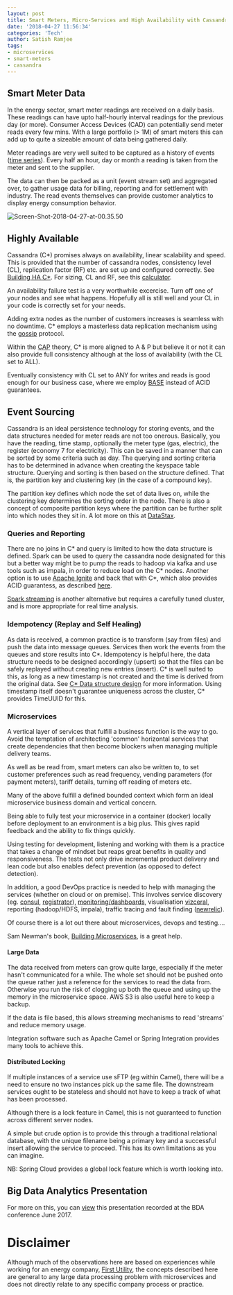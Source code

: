 ```yaml
---
layout: post
title: Smart Meters, Micro-Services and High Availability with Cassandra
date: '2018-04-27 11:56:34'
categories: 'Tech'
author: Satish Ramjee
tags:
- microservices
- smart-meters
- cassandra
---
```


## Smart Meter Data

In the energy sector, smart meter readings are received on a daily basis. These readings can have upto half-hourly interval readings for the previous day (or more). Consumer Access Devices (CAD) can potentially send meter reads every few mins. With a large portfolio (> 1M) of smart meters this can add up to quite a sizeable amount of data being gathered daily. 

Meter readings are very well suited to be captured as a history of events ([time series](https://en.wikipedia.org/wiki/Time_series)). Every half an hour, day or month a reading is taken from the meter and sent to the supplier. 

The data can then be packed as a unit (event stream set) and aggregated over, to gather usage data for billing, reporting and for settlement with industry. The read events themselves can provide customer analytics to display energy consumption behavior. 

![Screen-Shot-2018-04-27-at-00.35.50](/content/images/2018/04/Screen-Shot-2018-04-27-at-00.35.50.png)

## Highly Available
Cassandra (C*) promises always on availability, linear scalability and speed. This is provided that the number of cassandra nodes, consistency level (CL), replication factor (RF) etc. are set up and configured correctly.  See [Building HA C*](https://www.slideshare.net/rastrick/always-on-building-highly-available-applications-on-cassandra). For sizing, CL and RF, see this [calculator](https://www.ecyrd.com/cassandracalculator/).

An availability failure test is a very worthwhile excercise. Turn off one of your nodes and see what happens. Hopefully all is still well and your CL in your code is correctly set for your needs. 

Adding extra nodes as the number of customers increases is seamless with no downtime. C* employs a masterless data replication mechanism using the [gossip](https://www.edureka.co/blog/gossip-protocol-in-cassandra/) protocol.

Within the [CAP](https://en.wikipedia.org/wiki/CAP_theorem)  theory, C* is more aligned to A & P but believe it or not it can also provide full consistency although at the loss of availability (with the CL set to ALL). 

Eventually consistency with CL set to ANY for writes and reads is good enough for our business case, where we employ [BASE](http://www.dataversity.net/acid-vs-base-the-shifting-ph-of-database-transaction-processing/) instead of ACID guarantees.

## Event Sourcing
Cassandra is an ideal persistence technology for storing events, and the data structures needed for meter reads are not too onerous. Basically, you have the reading, time stamp, optionally the meter type (gas, electric), the register (economy 7 for electricity). This can be saved in a manner that can be sorted by some criteria such as day. The querying and sorting criteria has to be determined in advance when creating the keyspace table structure. Querying and sorting is then based on the structure defined. That is, the partition key and clustering key (in the case of a compound key).  

The partition key defines which node the set of data lives on, while the clustering key determines the sorting order in the node. There is also a concept of composite partition keys where the partition can be further split into which nodes they sit in. A lot more on this at [DataStax](https://www.datastax.com/dev/blog/the-most-important-thing-to-know-in-cassandra-data-modeling-the-primary-key).

### Queries and Reporting
There are no joins in C* and query is limited to how the data structure is defined. Spark can be used to query the cassandra node designated for this but a better way might be to pump the reads to hadoop via kafka and use tools such as impala, in order to reduce load on the C* nodes. Another option is to use [Apache Ignite](https://ignite.apache.org) and back that with C*, which also provides ACID guarantess, as described [here](https://www.infoworld.com/article/3191895/application-development/light-a-fire-under-cassandra-with-apache-ignite.html). 

[Spark streaming](https://academy.datastax.com/resources/apache-spark-streaming) is another alternative but requires a carefully tuned cluster, and is more appropriate for real time analysis.

### Idempotency (Replay and Self Healing)
As data is received, a common practice is to transform (say from files) and push the data into message queues. Services then work the events from the queues and store results into C*. Idempotency is helpful here, the data structure needs to be designed accordingly (upsert) so that the files can be safely replayed without creating new entries (insert). C* is well suited to this, as long as a new timestamp is not created and the time is derived from the original data. See [C* Data structure design](https://teddyma.gitbooks.io/learncassandra/content/client/read_requests.html) for more information. Using timestamp itself doesn't guarantee uniqueness across the cluster, C* provides TimeUUID for this.

### Microservices
A vertical layer of services that fulfill a business function is the way to go. Avoid the temptation of architecting 'common' horizontal services that create dependencies that then become blockers when managing multiple delivery teams. 

As well as be read from, smart meters can also be written to, to set customer preferences such as read frequency, vending parameters (for payment meters),  tariff details, turning off reading of meters etc. 

Many of the above fulfill a defined bounded context which form an ideal microservice business domain and vertical concern. 

Being able to fully test your microservice in a container (docker) locally before deployment to an environment is a big plus. This gives rapid feedback and the ability to fix things quickly. 

Using testing for development, listening and working with them is a practice that takes a change of mindset but reaps great benefits in quality and responsiveness. The tests not only drive incremental product delivery and lean code but also enables defect prevention (as opposed to defect detection).

In addition, a good DevOps practice is needed to help with managing the services (whether on cloud or on premise). This involves service discovery (eg. [consul](https://www.consul.io), [registrator](https://hub.docker.com/r/gliderlabs/registrator/)), [monitoring/dashboards](https://github.com/Smashing/smashing), visualisation [vizceral](https://github.com/Netflix/vizceral), reporting (hadoop/HDFS, impala), traffic tracing and fault finding ([newrelic](https://newrelic.com)).

Of course there is a lot out there about microservices, devops and testing....

Sam Newman's book, [Building Microservices](https://www.amazon.co.uk/Building-Microservices-Sam-Newman/dp/1491950358/ref=sr_1_1?ie=UTF8&qid=1524785065&sr=8-1&keywords=building+microservices), is a great help. 

#### Large Data
The data received from meters can grow quite large, especially if the meter hasn't communicated for a while. The whole set should not be pushed onto the queue rather just a reference for the services to read the data from. Otherwise you run the risk of clogging up both the queue and using up the memory in the microservice space. AWS S3 is also useful here to keep a backup.

If the data is file based, this allows streaming mechanisms to read 'streams' and reduce memory usage. 

Integration software such as Apache Camel or Spring Integration provides many tools to achieve this.

#### Distributed Locking
If multiple instances of a service use sFTP (eg within Camel), there will be a need to ensure no two instances pick up the same file. The downstream services ought to be stateless and should not have to keep a track of what has been processed.

Although there is a lock feature in Camel, this is not guaranteed to function across different server nodes.

A simple but crude option is to provide this through a traditional relational database, with the unique filename being a primary key and a successful insert allowing the service to proceed. This has its own limitations as you can imagine.  

NB: Spring Cloud provides a global lock feature which is worth looking into. 



## Big Data Analytics Presentation

For more on this, you can [view](https://www.youtube.com/watch?v=e_iSe6TyXD8&t=11s) this presentation recorded at the BDA conference June 2017.

# Disclaimer
Although much of the observations here are based on experiences while working for an energy company, [First Utility](https://www.first-utility.com/isave-fixed?promo=BINGBRAND&utm_campaign=New%20-%20Brand%20-%20Keyword%20-%20Exact&utm_medium=cpc&utm_source=bing&utm_term=first%20utility), the concepts described here are general to any large data processing problem with microservices and does not directly relate to any specific company process or practice.





